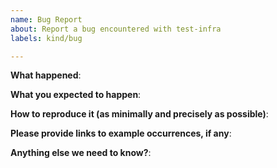 ```yaml
---
name: Bug Report
about: Report a bug encountered with test-infra
labels: kind/bug

---
```


<!-- Please use this template while reporting a bug and provide as much info as possible. Not doing so may result in your bug not being addressed in a timely manner. Thanks!-->


**What happened**:

**What you expected to happen**:

**How to reproduce it (as minimally and precisely as possible)**:

**Please provide links to example occurrences, if any**:

**Anything else we need to know?**:
